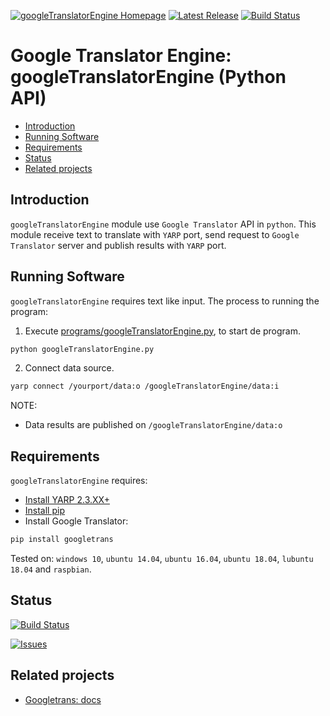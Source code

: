 [![googleTranslatorEngine Homepage](https://img.shields.io/badge/googleTranslatorEngine-develop-orange.svg)](https://github.com/davidvelascogarcia/googleTranslatorEngine/tree/develop/programs) [![Latest Release](https://img.shields.io/github/tag/davidvelascogarcia/googleTranslatorEngine.svg?label=Latest%20Release)](https://github.com/davidvelascogarcia/googleTranslatorEngine/tags) [![Build Status](https://travis-ci.org/davidvelascogarcia/googleTranslatorEngine.svg?branch=develop)](https://travis-ci.org/davidvelascogarcia/googleTranslatorEngine)

# Google Translator Engine: googleTranslatorEngine (Python API)

- [Introduction](#introduction)
- [Running Software](#running-software)
- [Requirements](#requirements)
- [Status](#status)
- [Related projects](#related-projects)


## Introduction

`googleTranslatorEngine` module use `Google Translator` API in `python`. This module receive text to translate with `YARP` port, send request to `Google Translator` server and publish results with `YARP` port.


## Running Software

`googleTranslatorEngine` requires text like input.
The process to running the program:

1. Execute [programs/googleTranslatorEngine.py](./programs), to start de program.
```python
python googleTranslatorEngine.py
```
2. Connect data source.
```bash
yarp connect /yourport/data:o /googleTranslatorEngine/data:i
```

NOTE:

- Data results are published on `/googleTranslatorEngine/data:o`

## Requirements

`googleTranslatorEngine` requires:

* [Install YARP 2.3.XX+](https://github.com/roboticslab-uc3m/installation-guides/blob/master/install-yarp.md)
* [Install pip](https://github.com/roboticslab-uc3m/installation-guides/blob/master/install-pip.md)
* Install Google Translator:
```bash
pip install googletrans
```

Tested on: `windows 10`, `ubuntu 14.04`, `ubuntu 16.04`, `ubuntu 18.04`, `lubuntu 18.04` and `raspbian`.

## Status

[![Build Status](https://travis-ci.org/davidvelascogarcia/googleTranslatorEngine.svg?branch=develop)](https://travis-ci.org/davidvelascogarcia/googleTranslatorEngine)

[![Issues](https://img.shields.io/github/issues/davidvelascogarcia/googleTranslatorEngine.svg?label=Issues)](https://github.com/davidvelascogarcia/googleTranslatorEngine/issues)

## Related projects

* [Googletrans: docs](https://pypi.org/project/googletrans/)

